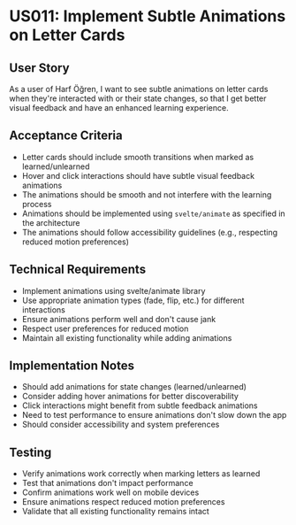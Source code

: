 # US011: Implement Subtle Animations on Letter Cards

## User Story
As a user of Harf Öğren, I want to see subtle animations on letter cards when they're interacted with or their state changes, so that I get better visual feedback and have an enhanced learning experience.

## Acceptance Criteria
- Letter cards should include smooth transitions when marked as learned/unlearned
- Hover and click interactions should have subtle visual feedback animations
- The animations should be smooth and not interfere with the learning process
- Animations should be implemented using `svelte/animate` as specified in the architecture
- The animations should follow accessibility guidelines (e.g., respecting reduced motion preferences)

## Technical Requirements
- Implement animations using svelte/animate library
- Use appropriate animation types (fade, flip, etc.) for different interactions
- Ensure animations perform well and don't cause jank
- Respect user preferences for reduced motion
- Maintain all existing functionality while adding animations

## Implementation Notes
- Should add animations for state changes (learned/unlearned)
- Consider adding hover animations for better discoverability
- Click interactions might benefit from subtle feedback animations
- Need to test performance to ensure animations don't slow down the app
- Should consider accessibility and system preferences

## Testing
- Verify animations work correctly when marking letters as learned
- Test that animations don't impact performance
- Confirm animations work well on mobile devices
- Ensure animations respect reduced motion preferences
- Validate that all existing functionality remains intact